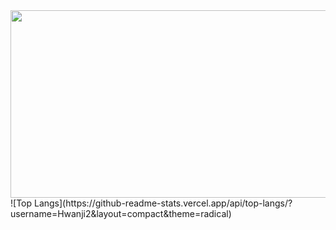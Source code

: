 

<a href="https://www.gitanimals.org/en_US?utm_medium=image&utm_source=Hwanji2&utm_content=farm">
<img
  src="https://render.gitanimals.org/farms/Hwanji2"
  width="600"
  height="300"
/>
</a>
![Top Langs](https://github-readme-stats.vercel.app/api/top-langs/?username=Hwanji2&layout=compact&theme=radical)

